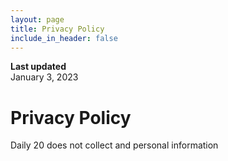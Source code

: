 ```yaml
---
layout: page
title: Privacy Policy
include_in_header: false
---
```


**Last updated**  
January 3, 2023

# Privacy Policy
Daily 20 does not collect and personal information
